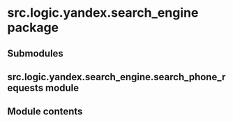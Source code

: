 # src.logic.yandex.search_engine package

## Submodules

## src.logic.yandex.search_engine.search_phone_requests module

## Module contents
